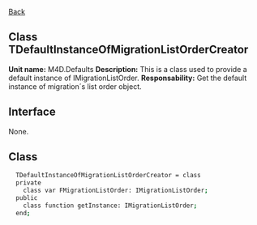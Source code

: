 [Back](CLASS_REFERENCES.md)
## Class **TDefaultInstanceOfMigrationListOrderCreator** ## 

**Unit name:** M4D.Defaults
**Description:** This is a class used to provide a default instance of IMigrationListOrder.
**Responsability:** Get the default instance of migration´s list order object.

## Interface ##
None.

## Class ##

```sh
  TDefaultInstanceOfMigrationListOrderCreator = class
  private
    class var FMigrationListOrder: IMigrationListOrder;
  public
    class function getInstance: IMigrationListOrder;
  end;
```